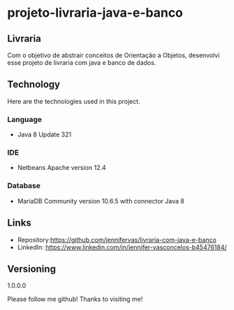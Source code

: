 # projeto-livraria-java-e-banco
## Livraria

Com o objetivo de abstrair conceitos de Orientação a Objetos, desenvolvi esse projeto de livraria com java e banco de dados.

## Technology

Here are the technologies used in this project.

### Language

- Java 8 Update 321

### IDE

- Netbeans Apache version 12.4

### Database

- MariaDB Community version 10.6.5
  with connector Java 8 

## Links

- Repository:https://github.com/jennifervas/livraria-com-java-e-banco
- LinkedIn: https://www.linkedin.com/in/jennifer-vasconcelos-b45476184/


## Versioning

1.0.0.0

Please follow me github!
Thanks to visiting me!
